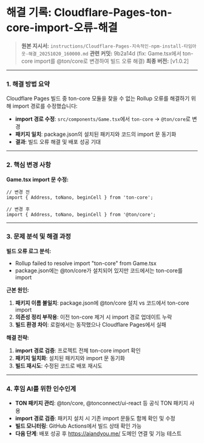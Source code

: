 # 해결 기록: Cloudflare-Pages-ton-core-import-오류-해결

> **원본 지시서:** `instructions/Cloudflare-Pages-지속적인-npm-install-타임아웃-해결_20251020_160000.md`
> **관련 커밋:** 9b2a14d (fix: Game.tsx에서 ton-core import를 @ton/core로 변경하여 빌드 오류 해결)
> **최종 버전:** [v1.0.2]

---

### 1. 해결 방법 요약

Cloudflare Pages 빌드 중 ton-core 모듈을 찾을 수 없는 Rollup 오류를 해결하기 위해 import 경로를 수정했습니다:

- **import 경로 수정**: `src/components/Game.tsx`에서 `ton-core` → `@ton/core`로 변경
- **패키지 일치**: package.json의 설치된 패키지와 코드의 import 문 동기화
- **결과**: 빌드 오류 해결 및 배포 성공 기대

---

### 2. 핵심 변경 사항

**Game.tsx import 문 수정:**
```tsx
// 변경 전
import { Address, toNano, beginCell } from 'ton-core';

// 변경 후
import { Address, toNano, beginCell } from '@ton/core';
```

---

### 3. 문제 분석 및 해결 과정

**빌드 오류 로그 분석:**
- Rollup failed to resolve import "ton-core" from Game.tsx
- package.json에는 @ton/core가 설치되어 있지만 코드에서는 ton-core를 import

**근본 원인:**
1. **패키지 이름 불일치**: package.json에 @ton/core 설치 vs 코드에서 ton-core import
2. **의존성 정리 부작용**: 이전 ton-core 제거 시 import 경로 업데이트 누락
3. **빌드 환경 차이**: 로컬에서는 동작했으나 Cloudflare Pages에서 실패

**해결 전략:**
1. **import 경로 검증**: 프로젝트 전체 ton-core import 확인
2. **패키지 일치화**: 설치된 패키지와 import 문 동기화
3. **빌드 재시도**: 수정된 코드로 배포 재시도

---

### 4. 후임 AI를 위한 인수인계

- **TON 패키지 관리**: @ton/core, @tonconnect/ui-react 등 공식 TON 패키지 사용
- **import 경로 검증**: 패키지 설치 시 기존 import 문들도 함께 확인 및 수정
- **빌드 모니터링**: GitHub Actions에서 빌드 상태 확인 가능
- **다음 단계**: 배포 성공 후 https://aiandyou.me/ 도메인 연결 및 기능 테스트